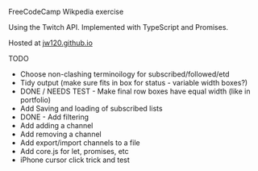 
FreeCodeCamp Wikpedia exercise

Using the Twitch API. Implemented with TypeScript and Promises.

Hosted at [jw120.github.io](https://jw120.github.io)



TODO

* Choose non-clashing terminoilogy for subscribed/followed/etd
* Tidy output (make sure fits in box for status - variable width boxes?)
* DONE / NEEDS TEST - Make final row boxes have equal width (like in portfolio)
* Add Saving and loading of subscribed lists
* DONE - Add filtering
* Add adding a channel
* Add removing a channel
* Add export/import channels to a file
* Add core.js for let, promises, etc
* iPhone cursor click trick and test

